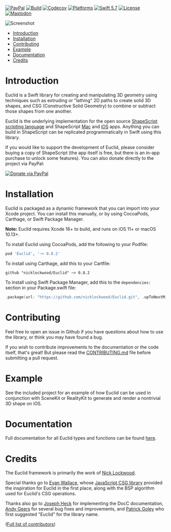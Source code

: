 [![PayPal](https://img.shields.io/badge/paypal-donate-blue.svg)](https://www.paypal.com/cgi-bin/webscr?cmd=_s-xclick&hosted_button_id=UJWT2RWPE7VA8&source=url)
[![Build](https://github.com/nicklockwood/Euclid/actions/workflows/build.yml/badge.svg)](https://github.com/nicklockwood/Euclid/actions/workflows/build.yml)
[![Codecov](https://codecov.io/gh/nicklockwood/Euclid/graphs/badge.svg)](https://codecov.io/gh/nicklockwood/Euclid)
[![Platforms](https://img.shields.io/badge/platforms-iOS%20|%20Mac%20|%20tvOS%20|%20Linux-lightgray.svg)]()
[![Swift 5.7](https://img.shields.io/badge/swift-5.7-red.svg?style=flat)](https://developer.apple.com/swift)
[![License](https://img.shields.io/badge/license-MIT-lightgrey.svg)](https://opensource.org/licenses/MIT)
[![Mastodon](https://img.shields.io/badge/mastodon-@nicklockwood@mastodon.social-636dff.svg)](https://mastodon.social/@nicklockwood)

![Screenshot](Euclid.png?raw=true)

- [Introduction](#introduction)
- [Installation](#installation)
- [Contributing](#contributing)
- [Example](#example)
- [Documentation](#documentation)
- [Credits](#credits)

# Introduction

Euclid is a Swift library for creating and manipulating 3D geometry using techniques such as extruding or "lathing" 2D paths to create solid 3D shapes, and CSG (Constructive Solid Geometry) to combine or subtract those shapes from one another.

Euclid is the underlying implementation for the open source [ShapeScript scripting language](https://github.com/nicklockwood/ShapeScript) and ShapeScript [Mac](https://itunes.apple.com/app/id1441135869) and [iOS](https://apps.apple.com/app/id1606439346) apps. Anything you can build in ShapeScript can be replicated programmatically in Swift using this library.

If you would like to support the development of Euclid, please consider buying a copy of ShapeScript (the app itself is free, but there is an in-app purchase to unlock some features). You can also donate directly to the project via PayPal:

[![Donate via PayPal](https://www.paypalobjects.com/en_GB/i/btn/btn_donate_LG.gif)](https://www.paypal.com/cgi-bin/webscr?cmd=_s-xclick&hosted_button_id=UJWT2RWPE7VA8&source=url)


# Installation

Euclid is packaged as a dynamic framework that you can import into your Xcode project. You can install this manually, or by using CocoaPods, Carthage, or Swift Package Manager.

**Note:** Euclid requires Xcode 16+ to build, and runs on iOS 11+ or macOS 10.13+.

To install Euclid using CocoaPods, add the following to your Podfile:

```ruby
pod 'Euclid', '~> 0.8.2'
```

To install using Carthage, add this to your Cartfile:

```ogdl
github "nicklockwood/Euclid" ~> 0.8.2
```

To install using Swift Package Manager, add this to the `dependencies:` section in your Package.swift file:

```swift
.package(url: "https://github.com/nicklockwood/Euclid.git", .upToNextMinor(from: "0.8.2")),
```


# Contributing

Feel free to open an issue in Github if you have questions about how to use the library, or think you may have found a bug.

If you wish to contribute improvements to the documentation or the code itself, that's great! But please read the [CONTRIBUTING.md](CONTRIBUTING.md) file before submitting a pull request.


# Example

See the included project for an example of how Euclid can be used in conjunction with SceneKit or RealityKit to generate and render a nontrivial 3D shape on iOS.


# Documentation


Full documentation for all Euclid types and functions can be found [here](https://nicklockwood.github.io/Euclid/documentation/euclid/).


# Credits

The Euclid framework is primarily the work of [Nick Lockwood](https://github.com/nicklockwood).

Special thanks go to [Evan Wallace](https://github.com/evanw/), whose [JavaScript CSG library](https://github.com/evanw/csg.js) provided the inspiration for Euclid in the first place, along with the BSP algorithm used for Euclid's CSG operations.

Thanks also go to [Joseph Heck](https://github.com/heckj) for implementing the DocC documentation, [Andy Geers](https://github.com/andygeers) for several bug fixes and improvements, and [Patrick Goley](https://twitter.com/bitsbetweenbits) who first suggested "Euclid" for the library name.

([Full list of contributors](https://github.com/nicklockwood/Euclid/graphs/contributors))

